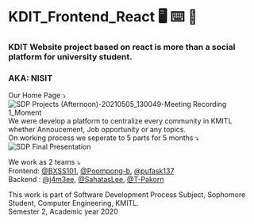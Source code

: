 # KDIT_Frontend_React :desktop_computer: :keyboard: :school:
### KDIT Website project based on react is more than a social platform for university student. 
### AKA: NISIT
Our Home Page :arrow_heading_down:
![SDP Projects (Afternoon)-20210505_130049-Meeting Recording 1_Moment](https://user-images.githubusercontent.com/63220854/130402263-de36093f-7cfd-44bf-ac76-c3870461030a.jpg)
We were develop a platform to centralize every community in KMITL whether Annoucement, Job opportunity or any topics.\
On working process we seperate to 5 parts for 5 months :arrow_heading_down:
![SDP Final Presentation](https://user-images.githubusercontent.com/63220854/130403975-4f6a02fb-42b5-4d97-84c5-dc020fbc5290.jpg)

We work as 2 teams :arrow_heading_down:\
Frontend: [@BXSS101](https://github.com/BXSS101), [@Poompong-b](https://github.com/Poompong-b), [@pufask137](https://github.com/pufask137)\
Backend : [@j4m3ee](https://github.com/j4m3ee), [@SahatasLee](https://github.com/SahatasLee), [@T-Pakorn](https://github.com/T-Pakorn)

This work is part of Software Development Process Subject, Sophomore Student, Computer Engineering, KMITL.\
Semester 2, Academic year 2020
